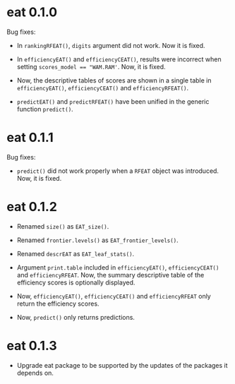 # eat 0.1.0

Bug fixes:

- In `rankingRFEAT()`, `digits` argument did not work. Now it is fixed.

- In `efficiencyEAT()` and `efficiencyCEAT()`, results were incorrect when setting `scores_model == "WAM.RAM'`. Now, it is fixed. 

- Now, the descriptive tables of scores are shown in a single table in `efficiencyEAT()`, `efficiencyCEAT()` and `efficiencyRFEAT()`. 

- `predictEAT()` and `predictRFEAT()` have been unified in the generic function `predict()`.

# eat 0.1.1

Bug fixes:

- `predict()` did not work properly when a `RFEAT` object was introduced. Now, it is fixed.

# eat 0.1.2

- Renamed `size()` as `EAT_size()`.

- Renamed `frontier.levels()` as `EAT_frontier_levels()`.

- Renamed `descrEAT` as `EAT_leaf_stats()`.

- Argument `print.table` included in `efficiencyEAT()`, `efficiencyCEAT()` and `efficiencyRFEAT`. Now, the summary descriptive table of the efficiency scores is optionally displayed.

- Now, `efficiencyEAT()`, `efficiencyCEAT()` and `efficiencyRFEAT` only return the efficiency scores.

- Now, `predict()` only returns predictions.

# eat 0.1.3

- Upgrade eat package to be supported by the updates of the packages it depends on.

